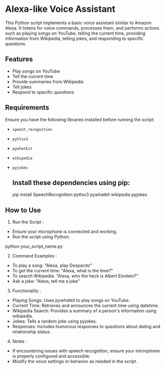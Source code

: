 # Alexa-like Voice Assistant

This Python script implements a basic voice assistant similar to Amazon Alexa. It listens for voice commands, processes them, and performs actions such as playing songs on YouTube, telling the current time, providing information from Wikipedia, telling jokes, and responding to specific questions.

## Features

- Play songs on YouTube
- Tell the current time
- Provide summaries from Wikipedia
- Tell jokes
- Respond to specific questions

## Requirements

Ensure you have the following libraries installed before running the script:
- `speech_recognition`
- `pyttsx3`
- `pywhatkit`
- `wikipedia`
- `pyjokes`

  ## Install these dependencies using pip:
  
  pip install SpeechRecognition pyttsx3 pywhatkit wikipedia pyjokes

## How to Use

1. Run the Script :

- Ensure your microphone is connected and working.
- Run the script using Python:

python your_script_name.py

2. Command Examples :

- To play a song: "Alexa, play Despacito"
- To get the current time: "Alexa, what is the time?"
- To search Wikipedia: "Alexa, who the heck is Albert Einstein?"
- Ask a joke: "Alexa, tell me a joke"

3. Functionality :
- Playing Songs: Uses pywhatkit to play songs on YouTube.
- Current Time: Retrieves and announces the current time using datetime.
- Wikipedia Search: Provides a summary of a person's information using wikipedia.
- Jokes: Tells a random joke using pyjokes.
- Responses: Includes humorous responses to questions about dating and relationship status.

4. Notes :
- If encountering issues with speech recognition, ensure your microphone is properly configured and accessible.
- Modify the voice settings or behavior as needed in the script.








